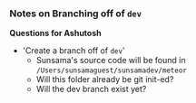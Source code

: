 ### Notes on Branching off of `dev`
**Questions for Ashutosh**
* 'Create a branch off of `dev`'
  * Sunsama's source code will be found in `/Users/sunsamaguest/sunsamadev/meteor`
  * Will this folder already be git init-ed?
  * Will the dev branch exist yet?
